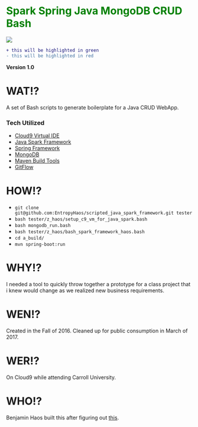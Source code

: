 <h1 style="color: green;">Spark Spring Java MongoDB CRUD Bash</h1>

<a><img src="https://rawgit.com/EntropyHaos/scripted_java_spark_framework/master/docs/assets/readme_file_title.svg"/></a>

```diff
+ this will be highlighted in green
- this will be highlighted in red
```

**Version 1.0**

# WAT!?

A set of Bash scripts to generate boilerplate for a Java CRUD WebApp.

### Tech Utilized

* [Cloud9 Virtual IDE](https://c9.io/)
* [Java Spark Framework](http://sparkjava.com/)
* [Spring Framework](https://spring.io/)
* [MongoDB](https://www.mongodb.com/)
* [Maven Build Tools](https://maven.apache.org/)
* [GitFlow](https://github.com/nvie/gitflow)

# HOW!?

* `git clone git@github.com:EntropyHaos/scripted_java_spark_framework.git tester`
* `bash tester/z_haos/setup_c9_vm_for_java_spark.bash `
* `bash mongodb_run.bash `
* `bash tester/z_haos/bash_spark_framework_haos.bash`
* `cd a_build/`
* `mvn spring-boot:run`

# WHY!?

I needed a tool to quickly throw together a prototype for a class project that i knew would change as we realized new business requirements.

# WEN!?

Created in the Fall of 2016. Cleaned up for public consumption in March of 2017.

# WER!?

On Cloud9 while attending Carroll University.

# WHO!?

Benjamin Haos built this after figuring out [this](https://github.com/prashantban/Java-Spark-FTL).